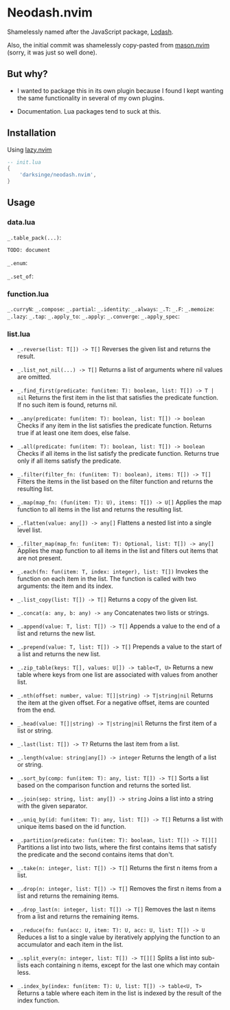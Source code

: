 # Neodash.nvim

Shamelessly named after the JavaScript package, [Lodash](https://lodash.com).

Also, the initial commit was shamelessly copy-pasted from
[mason.nvim](https://github.com/williamboman/mason.nvim/tree/f7f81ab41b153e2902ebded401a8a0a6abe28607/lua/mason-core/functional)
(sorry, it was just so well done).

## But why?

- I wanted to package this in its own plugin because I found I kept wanting the
  same functionality in several of my own plugins.

- Documentation. Lua packages tend to suck at this.

## Installation

Using [lazy.nvim](https://github.com/folke/lazy.nvim)

```lua
-- init.lua
{
    'darksinge/neodash.nvim',
}
```

## Usage

### data.lua

`_.table_pack(...)`:

```
TODO: document
```

`_.enum`:

`_.set_of`:

### function.lua

`_.curryN`:
`_.compose`:
`_.partial`:
`_.identity`:
`_.always`:
`_.T`:
`_.F`:
`_.memoize`:
`_.lazy`:
`_.tap`:
`_.apply_to`:
`_.apply`:
`_.converge`:
`_.apply_spec`:

### list.lua

- `_.reverse(list: T[]) -> T[]`
  Reverses the given list and returns the result.

- `_.list_not_nil(...) -> T[]`
  Returns a list of arguments where nil values are omitted.

- `_.find_first(predicate: fun(item: T): boolean, list: T[]) -> T | nil`
  Returns the first item in the list that satisfies the predicate function. If no such item is found, returns nil.

- `_.any(predicate: fun(item: T): boolean, list: T[]) -> boolean`
  Checks if any item in the list satisfies the predicate function. Returns true if at least one item does, else false.

- `_.all(predicate: fun(item: T): boolean, list: T[]) -> boolean`
  Checks if all items in the list satisfy the predicate function. Returns true only if all items satisfy the predicate.

- `_.filter(filter_fn: (fun(item: T): boolean), items: T[]) -> T[]`
  Filters the items in the list based on the filter function and returns the resulting list.

- `_.map(map_fn: (fun(item: T): U), items: T[]) -> U[]`
  Applies the map function to all items in the list and returns the resulting list.

- `_.flatten(value: any[]) -> any[]`
  Flattens a nested list into a single level list.

- `_.filter_map(map_fn: fun(item: T): Optional, list: T[]) -> any[]`
  Applies the map function to all items in the list and filters out items that are not present.

- `_.each(fn: fun(item: T, index: integer), list: T[])`
  Invokes the function on each item in the list. The function is called with two arguments: the item and its index.

- `_.list_copy(list: T[]) -> T[]`
  Returns a copy of the given list.

- `_.concat(a: any, b: any) -> any`
  Concatenates two lists or strings.

- `_.append(value: T, list: T[]) -> T[]`
  Appends a value to the end of a list and returns the new list.

- `_.prepend(value: T, list: T[]) -> T[]`
  Prepends a value to the start of a list and returns the new list.

- `_.zip_table(keys: T[], values: U[]) -> table<T, U>`
  Returns a new table where keys from one list are associated with values from another list.

- `_.nth(offset: number, value: T[]|string) -> T|string|nil`
  Returns the item at the given offset. For a negative offset, items are counted from the end.

- `_.head(value: T[]|string) -> T|string|nil`
  Returns the first item of a list or string.

- `_.last(list: T[]) -> T?`
  Returns the last item from a list.

- `_.length(value: string|any[]) -> integer`
  Returns the length of a list or string.

- `_.sort_by(comp: fun(item: T): any, list: T[]) -> T[]`
  Sorts a list based on the comparison function and returns the sorted list.

- `_.join(sep: string, list: any[]) -> string`
  Joins a list into a string with the given separator.

- `_.uniq_by(id: fun(item: T): any, list: T[]) -> T[]`
  Returns a list with unique items based on the id function.

- `_.partition(predicate: fun(item: T): boolean, list: T[]) -> T[][]`
  Partitions a list into two lists, where the first contains items that satisfy the predicate and the second contains items that don't.

- `_.take(n: integer, list: T[]) -> T[]`
  Returns the first n items from a list.

- `_.drop(n: integer, list: T[]) -> T[]`
  Removes the first n items from a list and returns the remaining items.

- `_.drop_last(n: integer, list: T[]) -> T[]`
  Removes the last n items from a list and returns the remaining items.

- `_.reduce(fn: fun(acc: U, item: T): U, acc: U, list: T[]) -> U`
  Reduces a list to a single value by iteratively applying the function to an accumulator and each item in the list.

- `_.split_every(n: integer, list: T[]) -> T[][]`
  Splits a list into sub-lists each containing n items, except for the last one which may contain less.

- `_.index_by(index: fun(item: T): U, list: T[]) -> table<U, T>`
  Returns a table where each item in the list is indexed by the result of the index function.
